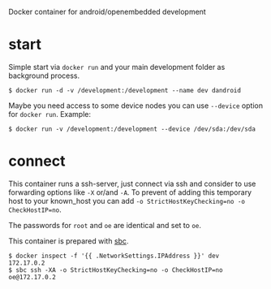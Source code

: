 
Docker container for android/openembedded development

# start

Simple start via `docker run` and your main development folder as background
process.

    $ docker run -d -v /development:/development --name dev dandroid

Maybe you need access to some device nodes you can use `--device` option for
`docker run`. Example:

    $ docker run -v /development:/development --device /dev/sda:/dev/sda

# connect

This container runs a ssh-server, just connect via ssh and consider to use
forwarding options like `-X` or/and `-A`. To prevent of adding this temporary
host to your known_host you can add `-o StrictHostKeyChecking=no -o CheckHostIP=no`.

The passwords for `root` and `oe` are identical and set to `oe`.

This container is prepared with [sbc].

    $ docker inspect -f '{{ .NetworkSettings.IPAddress }}' dev
    172.17.0.2
    $ sbc ssh -XA -o StrictHostKeyChecking=no -o CheckHostIP=no oe@172.17.0.2

[sbc]: https://github.com/turicas/sbc

